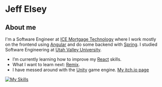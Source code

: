 # Jeff Elsey

## About me

I'm a Software Engineer at [ICE Mortgage Technology](https://www.icemortgagetechnology.com/) where I work mostly on the frontend using [Angular](https://angular.io/) and do some backend with [Spring](https://spring.io/projects/spring-boot). I studied Software Engineering at [Utah Valley University](uvu.edu). 

- I’m currently learning how to improve my [React](https://reactjs.org/) skills.
- What I want to learn next: [Remix](remix.run).
- I have messed around with the [Unity](https://unity.com/) game engine. [My itch.io page](https://schmeffgames.itch.io/) 

[![My Skills](https://skills.thijs.gg/icons?i=js,html,css,nodejs,angular,react,java,cs,git)](https://skills.thijs.gg)



<!--
**schmeff/schmeff** is a ✨ _special_ ✨ repository because its `README.md` (this file) appears on your GitHub profile.

Here are some ideas to get you started:

- 🔭 I’m currently working on ...
- 🌱 I’m currently learning ...
- 👯 I’m looking to collaborate on ...
- 🤔 I’m looking for help with ...
- 💬 Ask me about ...
- 📫 How to reach me: ...
- 😄 Pronouns: ...
- ⚡ Fun fact: ...
-->
